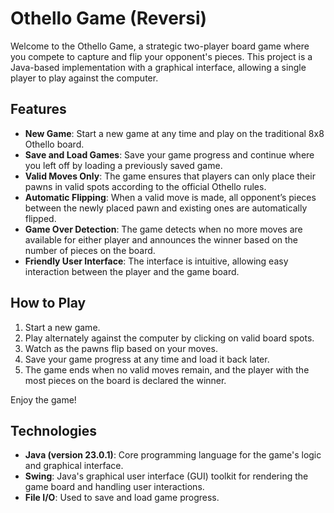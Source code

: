 # Othello Game (Reversi)

Welcome to the Othello Game, a strategic two-player board game where you compete to capture and flip your opponent's pieces. This project is a Java-based implementation with a graphical interface, allowing a single player to play against the computer.

## Features

- **New Game**: Start a new game at any time and play on the traditional 8x8 Othello board.
- **Save and Load Games**: Save your game progress and continue where you left off by loading a previously saved game.
- **Valid Moves Only**: The game ensures that players can only place their pawns in valid spots according to the official Othello rules.
- **Automatic Flipping**: When a valid move is made, all opponent’s pieces between the newly placed pawn and existing ones are automatically flipped.
- **Game Over Detection**: The game detects when no more moves are available for either player and announces the winner based on the number of pieces on the board.
- **Friendly User Interface**: The interface is intuitive, allowing easy interaction between the player and the game board.

## How to Play

1. Start a new game.
2. Play alternately against the computer by clicking on valid board spots.
3. Watch as the pawns flip based on your moves.
4. Save your game progress at any time and load it back later.
5. The game ends when no valid moves remain, and the player with the most pieces on the board is declared the winner.

Enjoy the game!

## Technologies

- **Java (version 23.0.1)**: Core programming language for the game's logic and graphical interface.
- **Swing**: Java's graphical user interface (GUI) toolkit for rendering the game board and handling user interactions.
- **File I/O**: Used to save and load game progress.

